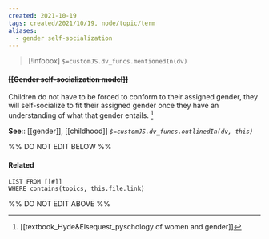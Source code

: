 ```yaml
---
created: 2021-10-19
tags: created/2021/10/19, node/topic/term
aliases:
  - gender self-socialization
---
```

> [!infobox]
`$=customJS.dv_funcs.mentionedIn(dv)`

#### <s class="topic-title">[[Gender self-socialization model]]</s> 

Children do not have to be forced to conform to their assigned gender, they will self-socialize to fit their assigned gender once they have an understanding of what that gender entails. [^1]

**See**:: [[gender]], [[childhood]]
*`$=customJS.dv_funcs.outlinedIn(dv, this)`*

%% DO NOT EDIT BELOW %%

#### Related 

```dataview
LIST FROM [[#]]
WHERE contains(topics, this.file.link)
```
%% DO NOT EDIT ABOVE %%
[^1]:  [[textbook_Hyde&Elsequest_pyschology of women and gender]]
